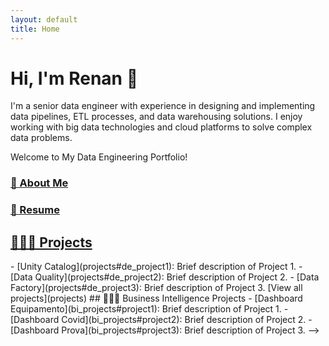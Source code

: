 ```yaml
---
layout: default
title: Home
---
```


<!-- # Welcome to My Data Engineering Portfolio-->

# Hi, I'm Renan 👋
I'm a senior data engineer with experience in designing and implementing data pipelines, ETL processes, and data warehousing solutions. I enjoy working with big data technologies and cloud platforms to solve complex data problems.

Welcome to My Data Engineering Portfolio!

### <a href="https://renancambre.github.io/about.html">🚀 About Me</a>

### <a href="https://renancambre.github.io/cv">📝 Resume</a>

## [👩🏻‍💻 Projects](projects#de_project1)
<!-->
- [Unity Catalog](projects#de_project1): Brief description of Project 1.
- [Data Quality](projects#de_project2): Brief description of Project 2.
- [Data Factory](projects#de_project3): Brief description of Project 3.

[View all projects](projects)


## 👩🏻‍💻 Business Intelligence Projects
- [Dashboard Equipamento](bi_projects#project1): Brief description of Project 1.
- [Dashboard Covid](bi_projects#project2): Brief description of Project 2.
- [Dashboard Prova](bi_projects#project3): Brief description of Project 3.
-->